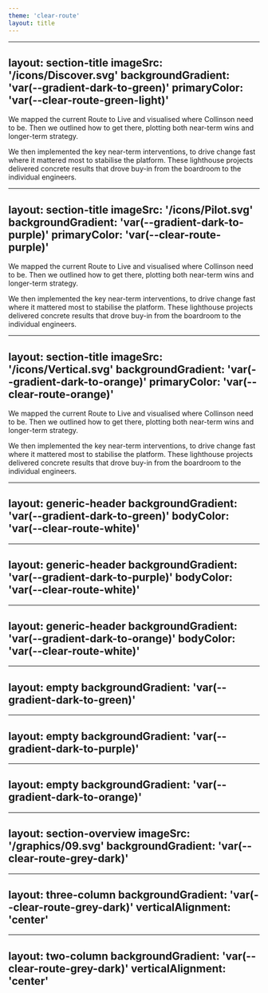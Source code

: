 ```yaml
---
theme: 'clear-route'
layout: title
---
```


<template v-slot:heading>
<span class="text-clear-route-white block">Heading</span>
<span class="text-clear-route-green block">Presentation</span>
</template>
<template v-slot:subheading>A PRESENTATION TEMPLATE</template>
<template v-slot:date>June 2025</template>

---
layout: section-title
imageSrc: '/icons/Discover.svg'
backgroundGradient: 'var(--gradient-dark-to-green)'
primaryColor: 'var(--clear-route-green-light)'
---

<template v-slot:phase>PHASE 1</template>
<template v-slot:main-heading>DISCOVERY</template>
<template v-slot:sub-heading>HOLISTIC END TO END REVIEW OF COLLINSON ROUTE TO LIVE:</template>

We mapped the current Route to Live and visualised where Collinson need to be. Then we outlined how to get there, plotting both near-term wins and longer-term strategy.

We then implemented the key near-term interventions, to drive change fast where it mattered most to stabilise the platform. These lighthouse projects delivered concrete results that drove buy-in from the boardroom to the individual engineers.

---
layout: section-title
imageSrc: '/icons/Pilot.svg'
backgroundGradient: 'var(--gradient-dark-to-purple)'
primaryColor: 'var(--clear-route-purple)'
---

<template v-slot:phase>PHASE 2</template>
<template v-slot:main-heading>STABILITY</template>
<template v-slot:sub-heading>HOLISTIC END TO END REVIEW OF COLLINSON ROUTE TO LIVE:</template>

We mapped the current Route to Live and visualised where Collinson need to be. Then we outlined how to get there, plotting both near-term wins and longer-term strategy.

We then implemented the key near-term interventions, to drive change fast where it mattered most to stabilise the platform. These lighthouse projects delivered concrete results that drove buy-in from the boardroom to the individual engineers.

---
layout: section-title
imageSrc: '/icons/Vertical.svg'
backgroundGradient: 'var(--gradient-dark-to-orange)'
primaryColor: 'var(--clear-route-orange)'
---

<template v-slot:phase>PHASE 3</template>
<template v-slot:main-heading>SCALE</template>
<template v-slot:sub-heading>HOLISTIC END TO END REVIEW OF COLLINSON ROUTE TO LIVE:</template>

We mapped the current Route to Live and visualised where Collinson need to be. Then we outlined how to get there, plotting both near-term wins and longer-term strategy.

We then implemented the key near-term interventions, to drive change fast where it mattered most to stabilise the platform. These lighthouse projects delivered concrete results that drove buy-in from the boardroom to the individual engineers.

---
layout: generic-header
backgroundGradient: 'var(--gradient-dark-to-green)'
bodyColor: 'var(--clear-route-white)'
---

<template v-slot:heading>
  <span class="text-clear-route-green block">Headline</span>
  <span class="text-clear-route-white block">Example</span>
</template>

<template v-slot:body>
  <p>This is the main body content. You can add any HTML or text here.</p>
  <p>This is a second paragraph to demonstrate spacing.</p>
</template>

---
layout: generic-header
backgroundGradient: 'var(--gradient-dark-to-purple)'
bodyColor: 'var(--clear-route-white)'
---

<template v-slot:heading>
  <span class="text-clear-route-purple block">Headline</span>
  <span class="text-clear-route-white block">Example</span>
</template>

<template v-slot:body>
  <p>This is the main body content. You can add any HTML or text here.</p>
  <p>This is a second paragraph to demonstrate spacing.</p>
</template>

---
layout: generic-header
backgroundGradient: 'var(--gradient-dark-to-orange)'
bodyColor: 'var(--clear-route-white)'
---

<template v-slot:heading>
  <span class="text-clear-route-orange block">Headline</span>
  <span class="text-clear-route-white block">Example</span>
</template>

<template v-slot:body>
  <p>This is the main body content. You can add any HTML or text here.</p>
  <p>This is a second paragraph to demonstrate spacing.</p>
</template>

---
layout: empty
backgroundGradient: 'var(--gradient-dark-to-green)'
---

<template v-slot:body>
  <p>This is the main body content. You can add any HTML or text here.</p>
</template>

---
layout: empty
backgroundGradient: 'var(--gradient-dark-to-purple)'
---

<template v-slot:body>
  <p>This is the main body content. You can add any HTML or text here.</p>
</template>

---
layout: empty
backgroundGradient: 'var(--gradient-dark-to-orange)'
---

<template v-slot:body>
  <p>This is the main body content. You can add any HTML or text here.</p>
</template>

---
layout: section-overview
imageSrc: '/graphics/09.svg'
backgroundGradient: 'var(--clear-route-grey-dark)'
---

<template v-slot:caption>Case Study</template>
<template v-slot:heading>
  <span class="text-clear-route-white block">Transforming</span>
  <span class="block">priority pass with</span>
  a unified platform
</template>

<template v-slot:body>
  <!-- <Logo name="logo-landscape" height="h-15" /> -->
  <p class="text-clear-route-white">Collinson is a global leader in customer benefits and loyalty, with a focus on travel and lifestyle. They needed to transform their Route to Live to ensure stability and scalability.</p>
</template>

---
layout: three-column
backgroundGradient: 'var(--clear-route-grey-dark)'
verticalAlignment: 'center'
---

<template v-slot:heading>
  <span class="text-clear-route-orange block">Three Column</span>
  <span class="text-clear-route-white block">Example</span>
</template>

<template v-slot:left>
  <h3 class="text-clear-route-white mb-4">Challenge</h3>
  <div class="flex flex-col gap-4">
    <icon-item icon="/icons/Trust.svg" text="Goal: Achieve decarbonised electricity by 2035, Net-Zero by 2050" />
    <icon-item icon="/icons/Growth.svg" text="Focus: New systems and technologies to meet business targets" />
  </div>
</template>

<template v-slot:center>
  <h3 class="text-clear-route-white mb-4">Solution</h3>
  <div class="flex flex-col gap-4">
    <icon-item icon="/icons/Opportunity.svg" text="Goal: Achieve decarbonised electricity by 2035, Net-Zero by 2050" />
    <icon-item icon="/icons/Partnership.svg" text="Focus: New systems and technologies to meet business targets" />
  </div>
</template>

<template v-slot:right>
  <h3 class="text-clear-route-white mb-4">Results</h3>
  <div class="flex flex-col gap-4">
    <icon-item icon="/icons/Learn.svg" text="Goal: Achieve decarbonised electricity by 2035, Net-Zero by 2050" />
    <icon-item icon="/icons/Forum.svg" text="Focus: New systems and technologies to meet business targets" />
  </div>
</template>

---
layout: two-column
backgroundGradient: 'var(--clear-route-grey-dark)'
verticalAlignment: 'center'
---

<template v-slot:heading>
  <span class="text-clear-route-orange block">Two Column</span>
  <span class="text-clear-route-white block">Example</span>
</template>

<template v-slot:left>
  <h3 class="text-clear-route-white mb-4">Challenge</h3>
  <div class="flex flex-col gap-4">
    <icon-item icon="/icons/Trust.svg" text="Goal: Achieve decarbonised electricity by 2035, Net-Zero by 2050" />
    <icon-item icon="/icons/Growth.svg" text="Focus: New systems and technologies to meet business targets" />
  </div>
</template>

<template v-slot:right>
  <h3 class="text-clear-route-white mb-4">Results</h3>
  <div class="flex flex-col gap-4">
    <icon-item icon="/icons/Learn.svg" text="Goal: Achieve decarbonised electricity by 2035, Net-Zero by 2050" />
    <icon-item icon="/icons/Forum.svg" text="Focus: New systems and technologies to meet business targets" />
  </div>
</template>